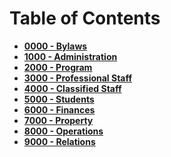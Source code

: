 Table of Contents
=================

-   **[0000 - Bylaws](po0000.md)**
-   **[1000 - Administration](po1000.md)**
-   **[2000 - Program](po2000.md)**
-   **[3000 - Professional Staff](po3000.md)**
-   **[4000 - Classified Staff](po4000.md)**
-   **[5000 - Students](po5000.md)**
-   **[6000 - Finances](po6000.md)**
-   **[7000 - Property](po7000.md)**
-   **[8000 - Operations](po8000.md)**
-   **[9000 - Relations](po9000.md)**

